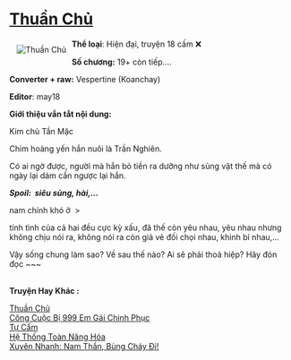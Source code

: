 <a href="https://utruyen.com/truyen/thuan-chu/18925/" title="Thuần Chủ"><h1>Thuần Chủ</h1></a><div style="display:table"><img align="right" style="float: left; padding: 10px;" src="https://utruyen.com/images/story/200x260/thuan-chu.jpg" alt="Thuần Chủ"><b>Thể loại</b>: Hiện đại, truyện 18 cấm ❌<p></p><b>Số chương:</b> 19+ còn tiếp....<p></p><b>Converter + raw:</b> Vespertine (Koanchay)<p></p><b>Editor</b>: may18 <p></p><b>Giới thiệu vắn tắt nội dung:</b><p></p>Kim chủ Tần Mặc<p></p>Chim hoàng yến hắn nuôi là Trần Nghiên.<p></p>Có ai ngờ được, người mà hắn bỏ tiền ra dưỡng như sủng vật thế mà có ngày lại dám cắn ngược lại hắn.<p></p><b><i>Spoil:  siêu sủng, hài,...</i></b><p></p>nam chính khó ở  ><p></p>tính tình của cả hai đều cực kỳ xấu, đã thế còn yêu nhau, yêu nhau nhưng không chịu nói ra, không nói ra còn giả vẻ đối chọi nhau, khinh bỉ nhau,... <p></p>Vậy sống chung làm sao? Về sau thế nào? Ai sẽ phải thoả hiệp? Hãy đón đọc ~~~</div><p><br><b>Truyện Hay Khác :</b></p><a href="https://utruyen.com/truyen/thuan-chu/18925/" alt="Thuần Chủ">Thuần Chủ</a><br/><a href="https://utruyen.com/truyen/cong-cuoc-bi-999-em-gai-chinh-phuc/17557/" alt="Công Cuộc Bị 999 Em Gái Chinh Phục">Công Cuộc Bị 999 Em Gái Chinh Phục</a><br/><a href="https://github.com/quanluxury/ngontinh_top100/tree/master/15662" alt="Tự Cẩm">Tự Cẩm</a><br/><a href="https://github.com/quanluxury/ngontinh_top100/tree/master/19223" alt="Hệ Thống Toàn Năng Hóa">Hệ Thống Toàn Năng Hóa</a><br/><a href="https://www.google.kr/url?q=https%3A%2F%2Futruyen.com%2Ftruyen%2Fxuyen-nhanh-nam-than-bung-chay-di%2F17066%2F" alt="Xuyên Nhanh: Nam Thần, Bùng Cháy Đi!">Xuyên Nhanh: Nam Thần, Bùng Cháy Đi!</a><br/>